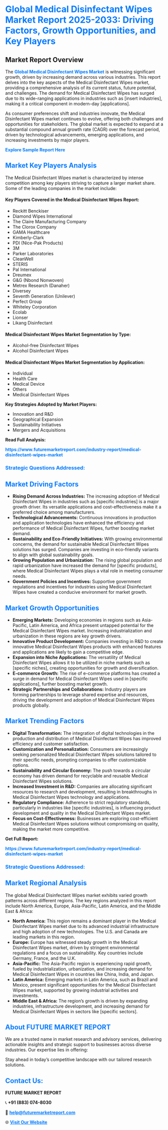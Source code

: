 <h1 style="color: #007BFF;">Global Medical Disinfectant Wipes Market Report 2025-2033: Driving Factors, Growth Opportunities, and Key Players</h1>

<section id="overview">
<h2>Market Report Overview</h2>
<p>The <a href="https://www.futuremarketreport.com/industry-report/medical-disinfectant-wipes-market" style="color: #007BFF; text-decoration: none;"><strong>Global Medical Disinfectant Wipes Market</strong></a> is witnessing significant growth, driven by increasing demand across various industries. This report delves into the key aspects of the Medical Disinfectant Wipes market, providing a comprehensive analysis of its current status, future potential, and challenges. The demand for Medical Disinfectant Wipes has surged due to its wide-ranging applications in industries such as [insert industries], making it a critical component in modern-day [applications].</p>
<p>As consumer preferences shift and industries innovate, the Medical Disinfectant Wipes market continues to evolve, offering both challenges and opportunities for stakeholders. The global market is expected to expand at a substantial compound annual growth rate (CAGR) over the forecast period, driven by technological advancements, emerging applications, and increasing investments by major players.</p>
</section>

<section id="overview">
<p><a href="https://www.futuremarketreport.com/request-sample/reportId=122036" style="color: #007BFF; text-decoration: none;"><strong>Explore Sample Report Here</strong></a></p>
</section>

<section id="key-players">
<h2 style="color: #007BFF;">Market Key Players Analysis</h2>
<p>The Medical Disinfectant Wipes market is characterized by intense competition among key players striving to capture a larger market share. Some of the leading companies in the market include:</p>
<h4>Key Players Covered in the Medical Disinfectant Wipes Report:</h4>
<ul><li>Reckitt Benckiser</li><li>Diamond Wipes International</li><li>The Claire Manufacturing Company</li><li>The Clorox Company</li><li>GAMA Healthcare</li><li>Kimberly-Clark</li><li>PDI (Nice-Pak Products)</li><li>3M</li><li>Parker Laboratories</li><li>CleanWell</li><li>STERIS</li><li>Pal International</li><li>Dreumex</li><li>G&amp;G (Nbond Nonwoven)</li><li>Metrex Research (Danaher)</li><li>Diversey</li><li>Seventh Generation (Unilever)</li><li>Perfect Group</li><li>Whiteley Corporation</li><li>Ecolab</li><li>Lionser</li><li>Likang Disinfectant</li></ul>
<h4>Medical Disinfectant Wipes Market Segmentation by Type:</h4>
<ul><li>Alcohol-free Disinfectant Wipes</li><li>Alcohol Disinfectant Wipes</li></ul>

<h4>Medical Disinfectant Wipes Market Segmentation by Application:</h4>
<ul><li>Individual</li><li>Health Care</li><li>Medical Device</li><li>Others</li><li>Medical Disinfectant Wipes</li></ul>
<p><strong>Key Strategies Adopted by Market Players:</strong></p>
<ul>
<li>Innovation and R&D</li>
<li>Geographical Expansion</li>
<li>Sustainability Initiatives</li>
<li>Mergers and Acquisitions</li>
</ul>
</section>

<section>
<p><strong>Read Full Analysis: </strong></p><a href="https://www.futuremarketreport.com/industry-report/medical-disinfectant-wipes-market" style="color: #007BFF; text-decoration: none;"><strong>https://www.futuremarketreport.com/industry-report/medical-disinfectant-wipes-market</strong></a>
<h3 style="color: #007BFF;">Strategic Questions Addressed:</h3>
</section>

<section id="driving-factors">
<h2 style="color: #007BFF;">Market Driving Factors</h2>
<ul>
<li><strong>Rising Demand Across Industries:</strong> The increasing adoption of Medical Disinfectant Wipes in industries such as [specific industries] is a major growth driver. Its versatile applications and cost-effectiveness make it a preferred choice among manufacturers.</li>
<li><strong>Technological Advancements:</strong> Continuous innovations in production and application technologies have enhanced the efficiency and performance of Medical Disinfectant Wipes, further boosting market demand.</li>
<li><strong>Sustainability and Eco-Friendly Initiatives:</strong> With growing environmental concerns, the demand for sustainable Medical Disinfectant Wipes solutions has surged. Companies are investing in eco-friendly variants to align with global sustainability goals.</li>
<li><strong>Growing Population and Urbanization:</strong> The rising global population and rapid urbanization have increased the demand for [specific products], where Medical Disinfectant Wipes plays a vital role in meeting consumer needs.</li>
<li><strong>Government Policies and Incentives:</strong> Supportive government regulations and incentives for industries using Medical Disinfectant Wipes have created a conducive environment for market growth.</li>
</ul>
</section>

<section id="growth-opportunities">
<h2 style="color: #007BFF;">Market Growth Opportunities</h2>
<ul>
<li><strong>Emerging Markets:</strong> Developing economies in regions such as Asia-Pacific, Latin America, and Africa present untapped potential for the Medical Disinfectant Wipes market. Increasing industrialization and urbanization in these regions are key growth drivers.</li>
<li><strong>Innovative Product Development:</strong> Companies investing in R&D to create innovative Medical Disinfectant Wipes products with enhanced features and applications are likely to gain a competitive edge.</li>
<li><strong>Expansion into Niche Applications:</strong> The versatility of Medical Disinfectant Wipes allows it to be utilized in niche markets such as [specific niches], creating opportunities for growth and diversification.</li>
<li><strong>E-commerce Growth:</strong> The rise of e-commerce platforms has created a surge in demand for Medical Disinfectant Wipes used in [specific applications], further boosting market growth.</li>
<li><strong>Strategic Partnerships and Collaborations:</strong> Industry players are forming partnerships to leverage shared expertise and resources, driving the development and adoption of Medical Disinfectant Wipes products globally.</li>
</ul>
</section>

<section id="trending-factors">
<h2 style="color: #007BFF;">Market Trending Factors</h2>
<ul>
<li><strong>Digital Transformation:</strong> The integration of digital technologies in the production and distribution of Medical Disinfectant Wipes has improved efficiency and customer satisfaction.</li>
<li><strong>Customization and Personalization:</strong> Consumers are increasingly seeking personalized Medical Disinfectant Wipes solutions tailored to their specific needs, prompting companies to offer customizable options.</li>
<li><strong>Sustainability and Circular Economy:</strong> The push towards a circular economy has driven demand for recyclable and reusable Medical Disinfectant Wipes solutions.</li>
<li><strong>Increased Investment in R&D:</strong> Companies are allocating significant resources to research and development, resulting in breakthroughs in Medical Disinfectant Wipes technology and applications.</li>
<li><strong>Regulatory Compliance:</strong> Adherence to strict regulatory standards, particularly in industries like [specific industries], is influencing product development and quality in the Medical Disinfectant Wipes market.</li>
<li><strong>Focus on Cost-Effectiveness:</strong> Businesses are exploring cost-efficient Medical Disinfectant Wipes solutions without compromising on quality, making the market more competitive.</li>
</ul>
</section>

<section>
<p><strong>Get Full Report: </strong></p><a href="https://www.futuremarketreport.com/industry-report/medical-disinfectant-wipes-market" style="color: #007BFF; text-decoration: none;"><strong>https://www.futuremarketreport.com/industry-report/medical-disinfectant-wipes-market</strong></a>
<h3 style="color: #007BFF;">Strategic Questions Addressed:</h3>
</section>


<section id="regional-analysis">
<h2 style="color: #007BFF;">Market Regional Analysis</h2>
<p>The global Medical Disinfectant Wipes market exhibits varied growth patterns across different regions. The key regions analyzed in this report include North America, Europe, Asia-Pacific, Latin America, and the Middle East & Africa:</p>
<ul>
<li><strong>North America:</strong> This region remains a dominant player in the Medical Disinfectant Wipes market due to its advanced industrial infrastructure and high adoption of new technologies. The U.S. and Canada are leading markets in this region.</li>
<li><strong>Europe:</strong> Europe has witnessed steady growth in the Medical Disinfectant Wipes market, driven by stringent environmental regulations and a focus on sustainability. Key countries include Germany, France, and the U.K.</li>
<li><strong>Asia-Pacific:</strong> The Asia-Pacific region is experiencing rapid growth, fueled by industrialization, urbanization, and increasing demand for Medical Disinfectant Wipes in countries like China, India, and Japan.</li>
<li><strong>Latin America:</strong> Emerging markets in Latin America, such as Brazil and Mexico, present significant opportunities for the Medical Disinfectant Wipes market, supported by growing industrial activities and investments.</li>
<li><strong>Middle East & Africa:</strong> The region’s growth is driven by expanding industries, infrastructure development, and increasing demand for Medical Disinfectant Wipes in sectors like [specific sectors].</li>
</ul>
</section>

<footer>
<h2 style="color: #007BFF;">About FUTURE MARKET REPORT</h2>
<p>We are a trusted name in market research and advisory services, delivering actionable insights and strategic support to businesses across diverse industries. Our expertise lies in offering:</p>

<p>Stay ahead in today’s competitive landscape with our tailored research solutions.</p>

<h2 style="color: #007BFF;">Contact Us:</h2>
<p><strong>FUTURE MARKET REPORT</strong></p>
<p>📞 <strong>+91 (883) 074-8030</strong></p>
<p>📧 <strong><a href="mailto:help@futuremarketreport.com" style="color: #007BFF;">help@futuremarketreport.com</a></strong></p>
<p>🌐 <strong><a href="https://www.futuremarketreport.com/" style="color: #007BFF;">Visit Our Website</a></strong></p>
</footer>